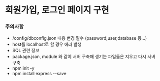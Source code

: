 # 회원가입, 로그인 페이지 구현

### 주의사항
  * /config/dbconfig.json 내용 변경 필수 (password,user,database 등...)
   * host를 localhost로 할 경우 에러 발생
   * SQL 관련 정보
  * package.json, module 와 같이 서버 구축때 생기는 파일들은 지우고 다시 서버 구축
   * npm init -y
   * npm install express --save
